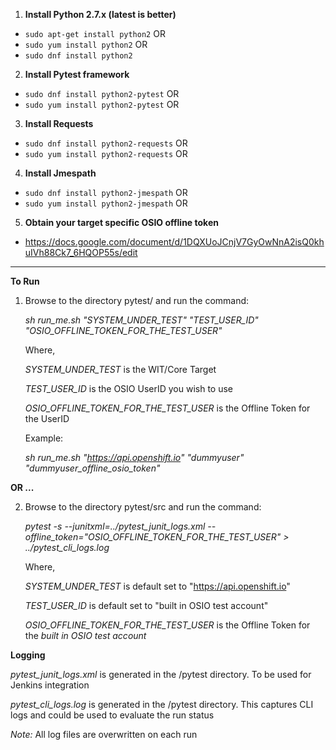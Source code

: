 1. **Install Python 2.7.x (latest is better)**

- `sudo apt-get install python2` OR
- `sudo yum install python2` OR
- `sudo dnf install python2`

2. **Install Pytest framework**

- `sudo dnf install python2-pytest` OR
- `sudo yum install python2-pytest` OR

3. **Install Requests**

- `sudo dnf install python2-requests` OR
- `sudo yum install python2-requests` OR

4. **Install Jmespath**

- `sudo dnf install python2-jmespath` OR
- `sudo yum install python2-jmespath` OR

5. **Obtain your target specific OSIO offline token**
- https://docs.google.com/document/d/1DQXUoJCnjV7GyOwNnA2isQ0khuIVh88Ck7_6HQOP55s/edit

---
**To Run**

1. Browse to the directory pytest/ and run the command:

   *sh run_me.sh "SYSTEM_UNDER_TEST" "TEST_USER_ID" "OSIO_OFFLINE_TOKEN_FOR_THE_TEST_USER"*

   Where,

   *SYSTEM_UNDER_TEST* is the WIT/Core Target
   
   *TEST_USER_ID* is the OSIO UserID you wish to use
   
   *OSIO_OFFLINE_TOKEN_FOR_THE_TEST_USER* is the Offline Token for the UserID
   
   Example:

   *sh run_me.sh "https://api.openshift.io" "dummyuser" "dummyuser_offline_osio_token"*

**OR ...**

2. Browse to the directory pytest/src and run the command:

   *pytest -s --junitxml=../pytest_junit_logs.xml --offline_token="OSIO_OFFLINE_TOKEN_FOR_THE_TEST_USER" > ../pytest_cli_logs.log*

   Where,

   *SYSTEM_UNDER_TEST* is default set to "https://api.openshift.io"
   
   *TEST_USER_ID* is default set to "built in OSIO test account"
   
   *OSIO_OFFLINE_TOKEN_FOR_THE_TEST_USER* is the Offline Token for the *built in OSIO test account*
   

**Logging**

*pytest_junit_logs.xml* is generated in the /pytest directory. To be used for Jenkins integration

*pytest_cli_logs.log* is generated in the /pytest directory. This captures CLI logs and could be used to evaluate the run status

*Note:* All log files are overwritten on each run
